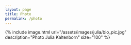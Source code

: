 ```yaml
---
layout: page
title: Photo
permalink: /photo
---
```

{% include image.html url="/assets/images/julia/bio_pic.jpg" description="Photo Julia Kaltenborn" size="100" %}
